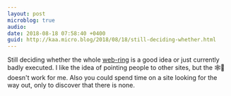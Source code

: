 ```yaml
---
layout: post
microblog: true
audio: 
date: 2018-08-18 07:58:40 +0400
guid: http://kaa.micro.blog/2018/08/18/still-deciding-whether.html
---
```

Still deciding whether the whole [web-ring](https://indieweb.org/indiewebring) is a good idea or just currently badly executed. I like the idea of pointing people to other sites, but the 🕸💍 doesn't work for me. Also you could spend time on a site looking for the way out, only to discover that there is none.
